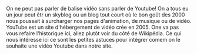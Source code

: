On ne peut pas parler de balise vidéo sans parler de Youtube! On a tous eu un jour peut êtr un skyblog ou un blog tout court où le bon goût des 2000 nous poussait à surcharger nos pages d'animation, de musique ou de vidéo. YouTube est un site d'hébergement de vidéo crée en 2005. One va pas vous refaire l'historique ici, allez plutôt voir du côté de Wikipédia.
Ce qui nous intéresse ici ce sont les petites astuces pour intégrer comem on le souhaite une vidéo Youtube dans notre site.
